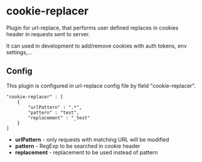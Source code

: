 # cookie-replacer

Plugin for url-replace, that performs user defined replaces in cookies header in requests sent to server.

It can used in development to add/remove cookies with auth tokens, env settings,...

## Config

This plugin is configured in url-replace config file by field "cookie-replacer".

	"cookie-replacer" : [
		{
			"urlPattern" : ".*",
			"pattern" : "test",
			"replacement" : "_test"
		}
	]

* **urlPattern** - only requests with matching URL will be modified
* **pattern** - RegExp to be searched in cookie header
* **replacement** - replacement to be used instead of pattern
